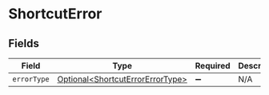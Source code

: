 # ShortcutError


## Fields

| Field                                                                                  | Type                                                                                   | Required                                                                               | Description                                                                            |
| -------------------------------------------------------------------------------------- | -------------------------------------------------------------------------------------- | -------------------------------------------------------------------------------------- | -------------------------------------------------------------------------------------- |
| `errorType`                                                                            | [Optional\<ShortcutErrorErrorType>](../../models/components/ShortcutErrorErrorType.md) | :heavy_minus_sign:                                                                     | N/A                                                                                    |